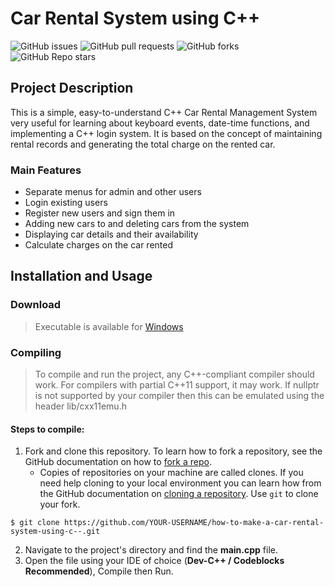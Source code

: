 # Car Rental System using C++

![GitHub issues](https://img.shields.io/github/issues/thegreat1411vrishank/how-to-make-a-car-rental-system-using-c--?style=flat-square) ![GitHub pull requests](https://img.shields.io/github/issues-pr-raw/thegreat1411vrishank/how-to-make-a-car-rental-system-using-c--?color=yellow&style=flat-square) 
![GitHub forks](https://img.shields.io/github/forks/thegreat1411vrishank/how-to-make-a-car-rental-system-using-c--?style=flat-square) ![GitHub Repo stars](https://img.shields.io/github/stars/thegreat1411vrishank/how-to-make-a-car-rental-system-using-c--?style=flat-square) 

## Project Description
This is a simple, easy-to-understand C++ Car Rental Management System very useful for learning about keyboard events, date-time functions, and implementing a C++ login system. 
It is based on the concept of maintaining rental records and generating the total charge on the rented car.

### Main Features
<ul>
  <li>Separate menus for admin and other users</li>
  <li>Login existing users</li>
  <li>Register new users and sign them in</li>
  <li>Adding new cars to and deleting cars from the system</li>
  <li>Displaying car details and their availability</li>
  <li>Calculate charges on the car rented</li>  
</ul>

## Installation and Usage
### Download
> Executable  is available for [Windows](https://github.com/thegreat1411vrishank/how-to-make-a-car-rental-system-using-c--/blob/master/main.exe)

### Compiling
> To compile and run the project, any C++-compliant compiler should work. For compilers with partial C++11 support, it may work.
If nullptr is not supported by your compiler then this can be emulated using the header lib/cxx11emu.h

#### Steps to compile:
1. Fork and clone this repository. To learn how to fork a repository, see the GitHub documentation on how to [fork a repo](https://docs.github.com/en/get-started/quickstart/fork-a-repo). 
    * Copies of repositories on your machine are called clones. If you need help cloning to your local environment you can learn how from the GitHub documentation on [cloning a repository](https://docs.github.com/en/github/creating-cloning-and-archiving-repositories/cloning-a-repository-from-github/cloning-a-repository).
    Use `git` to clone your fork.
    
  ```
  $ git clone https://github.com/YOUR-USERNAME/how-to-make-a-car-rental-system-using-c--.git
  ```
2. Navigate to the project's directory and find the **main.cpp** file.
3. Open the file using your IDE of choice (**Dev-C++ / Codeblocks Recommended**), Compile then Run.
